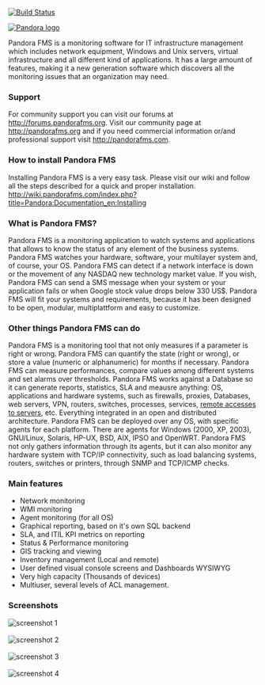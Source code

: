 [![Build Status](https://travis-ci.org/pandorafms/pandorafms.svg?branch=develop)](https://travis-ci.org/pandorafms/pandorafms)

[![Pandora logo](http://wolf359.artica.es/public_images/logo_pandora_community.png)](http://pandorafms.org)

Pandora FMS is a monitoring software for IT infrastructure management which includes network equipment, Windows and Unix servers, virtual infrastructure and all different kind of applications. It has a large amount of features, making it a new generation software which discovers all the monitoring issues that an organization may need.

### Support

For community support you can visit our forums at http://forums.pandorafms.org. Visit our community page at http://pandorafms.org and if you need commercial information or/and professional support visit http://pandorafms.com.


### How to install Pandora FMS

Installing Pandora FMS is a very easy task. Please visit our wiki and follow all the steps described for a quick and proper installation. http://wiki.pandorafms.com/index.php?title=Pandora:Documentation_en:Installing

### What is Pandora FMS?
Pandora FMS is a monitoring application to watch systems and applications that allows to know the status of any element of the business systems. Pandora FMS watches your hardware, software, your multilayer system and, of course, your OS. Pandora FMS can detect if a network interface is down or the movement of any NASDAQ new technology market value. If you wish, Pandora FMS can send a SMS message when your system or your application fails or when Google stock value drops below 330 US$.  Pandora FMS will fit your systems and requirements, because it has been designed to be open, modular, multiplattform and easy to customize.

### Other things Pandora FMS can do
Pandora FMS is a monitoring tool that not only measures if a parameter is right or wrong. Pandora FMS can quantify the state (right or wrong), or store a value (numeric or alphanumeric) for months if necessary. Pandora FMS can measure performances, compare values among different systems and set alarms over thresholds. Pandora FMS works against a Database so it can generate reports, statistics, SLA and meausre anything: OS, applications and hardware systems, such as firewalls, proxies, Databases, web servers, VPN, routers, switches, processes, services, [remote accesses to servers](https://pandorafms.com/server-monitoring/), etc. Everything integrated in an open and distributed architecture. Pandora FMS can be deployed over any OS, with specific agents for each platform. There are agents for Windows (2000, XP, 2003), GNU/Linux, Solaris, HP-UX, BSD, AIX, IPSO and OpenWRT.  Pandora FMS not only gathers information through its agents, but it can also monitor any hardware system with TCP/IP connectivity, such as load balancing systems, routers, switches or printers, through SNMP and TCP/ICMP checks.

### Main features
* Network monitoring
* WMI monitoring
* Agent monitoring (for all OS)
* Graphical reporting, based on it's own SQL backend
* SLA, and ITIL KPI metrics on reporting
* Status & Performance monitoring
* GIS tracking and viewing
* Inventory management (Local and remote)
* User defined visual console screens and Dashboards WYSIWYG
* Very high capacity (Thousands of devices)
* Multiuser, several levels of ACL management.

### Screenshots
![screenshot 1](http://wolf359.artica.es/public_images/captura-pantalla-pandora3.png)
<br />
<br />
![screenshot 2](http://wolf359.artica.es/public_images/pandora6.0sp3-monitor-view.png)
<br />
<br />
![screenshot 3](http://wolf359.artica.es/public_images/pandora6.0sp3-agentview.png)
<br />
<br />
![screenshot 4](http://wolf359.artica.es/public_images/pandora6.0sp3-sample-visual-console.png)

